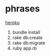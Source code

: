 # phrases

[heroku](http://lit-retreat-52753.herokuapp.com/)

1.  bundle install
2.  rake db:create
3.  rake db:migrate
4.  ruby app.rb
